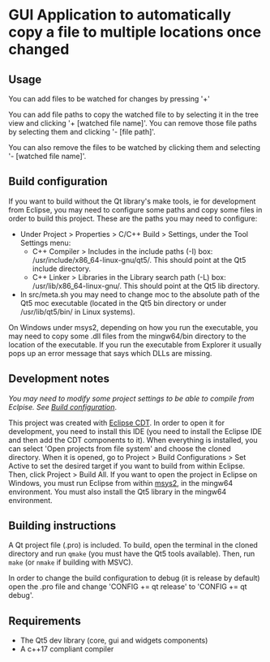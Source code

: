 # GUI Application to automatically copy a file to multiple locations once changed

## Usage
You can add files to be watched for changes by pressing '+'

You can add file paths to copy the watched file to by selecting it in the tree view and clicking '+ [watched file name]'. You can remove those file paths by selecting them and clicking '- [file path]'.

You can also remove the files to be watched by clicking them and selecting '- [watched file name]'.


## Build configuration
If you want to build without the Qt library's make tools, ie for development from Eclipse, you may need to configure some paths and copy some files in order to build this project. These are the paths you may need to configure:
- Under Project > Properties > C/C++ Build > Settings, under the Tool Settings menu:
	- C++ Compiler > Includes in the include paths (-I) box: /usr/include/x86_64-linux-gnu/qt5/. This should point at the Qt5 include directory. 
	- C++ Linker > Libraries in the Library search path (-L) box: /usr/lib/x86_64-linux-gnu/. This should point at the Qt5 lib directory.
- In src/meta.sh you may need to change moc to the absolute path of the Qt5 moc executable (located in the Qt5 bin directory or under /usr/lib/qt5/bin/ in Linux systems).

On Windows under msys2, depending on how you run the executable, you may need to copy some .dll files from the mingw64/bin directory to the location of the executable. If you run the executable from Explorer it usually pops up an error message that says which DLLs are missing.

## Development notes
*You may need to modify some project settings to be able to compile from Eclpise. See [Build configuration](#build-configuration)*.

This project was created with [Eclipse CDT](https://projects.eclipse.org/projects/tools.cdt). In order to open it for development, you need to install this IDE (you need to install the Eclipse IDE and then add the CDT components to it). When everything is installed, you can select 'Open projects from file system' and choose the cloned directory. When it is opened, go to Project > Build Configurations > Set Active to set the desired target if you want to build from within Eclipse. Then, click Project > Build All.
If you want to open the project in Eclipse on Windows, you must run Eclipse from within [msys2](https://www.msys2.org/), in the mingw64 environment. You must also install the Qt5 library in the mingw64 environment.

## Building instructions
A Qt project file (.pro) is included. To build, open the terminal in the cloned directory and run `qmake` (you must have the Qt5 tools available). Then, run `make` (or `nmake` if building with MSVC).

In order to change the build configuration to debug (it is release by default) open the .pro file and change 'CONFIG += qt release' to 'CONFIG += qt debug'. 

## Requirements
- The Qt5 dev library (core, gui and widgets components)
- A c++17 compliant compiler